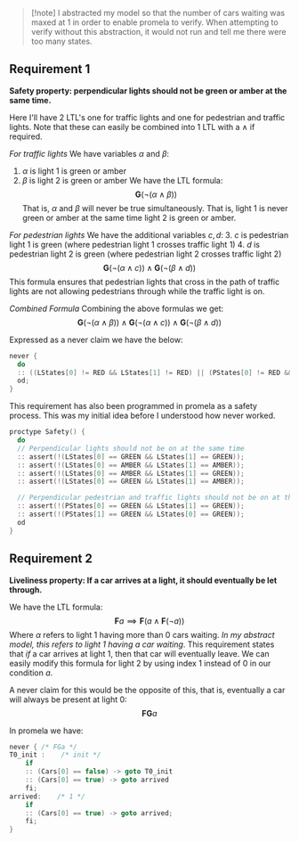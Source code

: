 > [!note] I abstracted my model so that the number of cars waiting was maxed at 1 in order to enable promela to verify. When attempting to verify without this abstraction, it would not run and tell me there were too many states.

## Requirement 1
**Safety property: perpendicular lights should not be green or amber at the same time.**

Here I'll have 2 LTL's one for traffic lights and one for pedestrian and traffic lights. Note that these can easily be combined into 1 LTL with a $\wedge$ if required.

*For traffic lights*
We have variables $\alpha$ and $\beta$:
1. $\alpha$ is light 1 is green or amber
2. $\beta$ is light 2 is green or amber
We have the LTL formula:
$$\textbf{G}(\neg(\alpha \wedge \beta))$$
That is, $\alpha$ and $\beta$ will never be true simultaneously. That is, light 1 is never green or amber at the same time light 2 is green or amber.

*For pedestrian lights*
We have the additional variables $c, d$:
3. $c$ is pedestrian light 1 is green (where pedestrian light 1 crosses traffic light 1)
4. $d$ is pedestrian light 2 is green (where pedestrian light 2 crosses traffic light 2)
$$\textbf{G}(\neg(\alpha \wedge c)) \wedge \textbf{G}(\neg(\beta \wedge d))$$
This formula ensures that pedestrian lights that cross in the path of traffic lights are not allowing pedestrians through while the traffic light is on.

*Combined Formula*
Combining the above formulas we get:
$$\textbf{G}(\neg(\alpha \wedge \beta)) \wedge \textbf{G}(\neg(\alpha \wedge c)) \wedge \textbf{G}(\neg(\beta \wedge d))$$

Expressed as a never claim we have the below:
```c
never {
  do
  :: ((LStates[0] != RED && LStates[1] != RED) || (PStates[0] != RED && LStates[1] != RED) || (PStates[1] != RED && LStates[0] != RED));
  od;
}
```

This requirement has also been programmed in promela as a safety process. This was my initial idea before I understood how never worked.
```c
proctype Safety() {
  do
  // Perpendicular lights should not be on at the same time
  :: assert(!(LStates[0] == GREEN && LStates[1] == GREEN));
  :: assert(!(LStates[0] == AMBER && LStates[1] == AMBER));
  :: assert(!(LStates[0] == AMBER && LStates[1] == GREEN));
  :: assert(!(LStates[0] == GREEN && LStates[1] == AMBER));

  // Perpendicular pedestrian and traffic lights should not be on at the same time
  :: assert(!(PStates[0] == GREEN && LStates[1] == GREEN));
  :: assert(!(PStates[1] == GREEN && LStates[0] == GREEN));
  od
}
```

## Requirement 2
**Liveliness property: If a car arrives at a light, it should eventually be let through.**

We have the LTL formula:
$$\textbf{F}a \implies \textbf{F}(a\wedge\textbf{F}(\neg a))$$
Where $\alpha$ refers to light 1 having  more than 0 cars waiting. *In my abstract model, this refers to light 1 having a car waiting*.
This requirement states that *if* a car arrives at light 1, then that car will eventually leave. We can easily modify this formula for light 2 by using index 1 instead of 0 in our condition $a$.

A never claim for this would be the opposite of this, that is, eventually a car will always be present at light 0:
$$\textbf{FG}a$$

In promela we have:
```c
never { /* FGa */
T0_init :    /* init */
	if
	:: (Cars[0] == false) -> goto T0_init
	:: (Cars[0] == true) -> goto arrived
	fi;
arrived:    /* 1 */
	if
	:: (Cars[0] == true) -> goto arrived;
	fi;
}
```